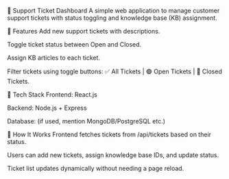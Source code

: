 🎫 Support Ticket Dashboard
A simple web application to manage customer support tickets with status toggling and knowledge base (KB) assignment.

🔧 Features
Add new support tickets with descriptions.

Toggle ticket status between Open and Closed.

Assign KB articles to each ticket.

Filter tickets using toggle buttons:
✅ All Tickets | 🟢 Open Tickets | 🔴 Closed Tickets.

🧠 Tech Stack
Frontend: React.js

Backend: Node.js + Express

Database: (if used, mention MongoDB/PostgreSQL etc.)

🧩 How It Works
Frontend fetches tickets from /api/tickets based on their status.

Users can add new tickets, assign knowledge base IDs, and update status.

Ticket list updates dynamically without needing a page reload.

